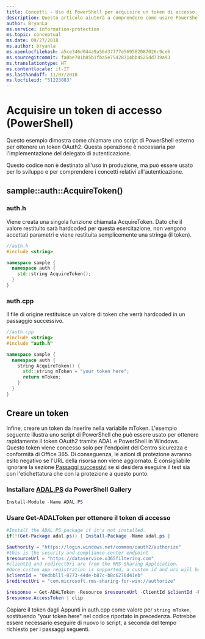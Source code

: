 ```yaml
---
title: Concetti - Uso di PowerShell per acquisire un token di accesso.
description: Questo articolo aiuterà a comprendere come usare PowerShell per acquisire un token di accesso OAuth2. Questa operazione è necessaria per l'implementazione del delegato di autenticazione.
author: BryanLa
ms.service: information-protection
ms.topic: conceptual
ms.date: 09/27/2018
ms.author: bryanla
ms.openlocfilehash: a5ce346d044a9a56d37777e569582087026c9ce6
ms.sourcegitcommit: fa0be701b85b1fba5e75428714bb4525dd739a93
ms.translationtype: HT
ms.contentlocale: it-IT
ms.lasthandoff: 11/07/2018
ms.locfileid: "51223883"
---
```

# <a name="acquire-an-access-token-powershell"></a>Acquisire un token di accesso (PowerShell)

Questo esempio dimostra come chiamare uno script di PowerShell esterno per ottenere un token OAuth2. Questa operazione è necessaria per l'implementazione del delegato di autenticazione.

Questo codice non è destinato all'uso in produzione, ma può essere usato per lo sviluppo e per comprendere i concetti relativi all'autenticazione. 

## <a name="sampleauthacquiretoken"></a>sample::auth::AcquireToken()

### <a name="authh"></a>auth.h

Viene creata una singola funzione chiamata AcquireToken. Dato che il valore restituito sarà hardcoded per questa esercitazione, non vengono accettati parametri e viene restituita semplicemente una stringa (il token).

```cpp
//auth.h
#include <string>

namespace sample {
  namespace auth {
    std::string AcquireToken();
  }
}
```

### <a name="authcpp"></a>auth.cpp

Il file di origine restituisce un valore di token che verrà hardcoded in un passaggio successivo.

```cpp
//auth.cpp
#include <string>
#include "auth.h"

namespace sample {
  namespace auth {
    string AcquireToken() {
      std::string mToken = "your token here";
      return mToken;
    }
  }
}
```

## <a name="mint-a-token"></a>Creare un token

Infine, creare un token da inserire nella variabile mToken. L'esempio seguente illustra uno script di PowerShell che può essere usato per ottenere rapidamente il token OAuth2 tramite ADAL e PowerShell in Windows. Questo token viene concesso solo per l'endpoint del Centro sicurezza e conformità di Office 365. Di conseguenza, le azioni di protezione avranno esito negativo se l'URL della risorsa non viene aggiornato. È consigliabile ignorare la sezione [Passaggi successivi](#next-steps) se si desidera eseguire il test sia con l'etichettatura che con la protezione a questo punto.

### <a name="install-adalpshttpswwwpowershellgallerycompackagesadalps31942-from-ps-gallery"></a>Installare [ADAL.PS](https://www.powershellgallery.com/packages/ADAL.PS/3.19.4.2) da PowerShell Gallery

```PowerShell
Install-Module -Name ADAL.PS
```

### <a name="use-get-adaltoken-to-obtain-the-access-token"></a>Usare Get-ADALToken per ottenere il token di accesso

```PowerShell
#Install the ADAL.PS package if it's not installed.
if(!(Get-Package adal.ps)) { Install-Package -Name adal.ps }

$authority = "https://login.windows.net/common/oauth2/authorize" 
#this is the security and compliance center endpoint
$resourceUrl = "https://dataservice.o365filtering.com"
#clientId and redirectUri are from the RMS Sharing Application. 
#Once custom app registration is supported, a custom id and uri will be required. 
$clientId = "0edbblll-8773-44de-b87c-b8c6276d41eb"
$redirectUri = "com.microsoft.rms-sharing-for-win://authorize"

$response = Get-ADALToken -Resource $resourceUrl -ClientId $clientId -RedirectUri $redirectUri -Authority $authority -PromptBehavior:Always
$response.AccessToken | clip
```

Copiare il token dagli Appunti in auth.cpp come valore per `string mToken`, sostituendo "your token here" nel codice riportato in precedenza. Potrebbe essere necessario eseguire di nuovo lo script, a seconda del tempo richiesto per i passaggi seguenti.


